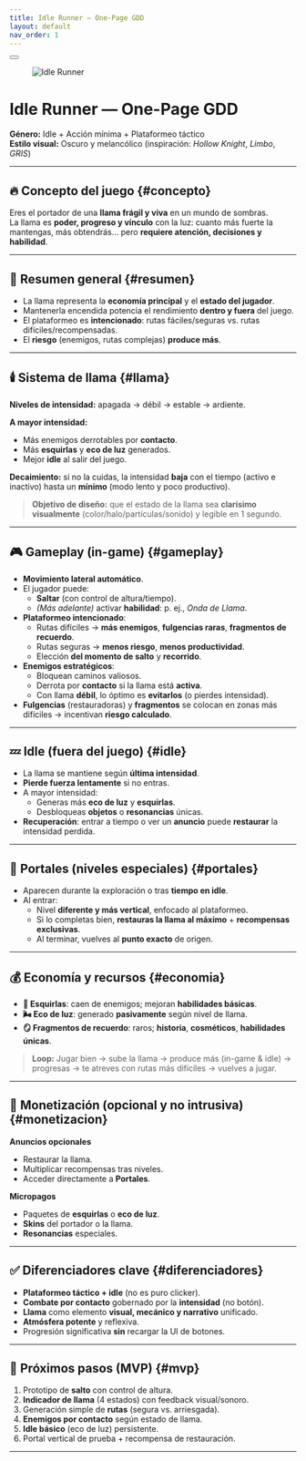 ```yaml
---
title: Idle Runner — One-Page GDD
layout: default
nav_order: 1
---
```


<!-- Quickbar mínima: Home + GitHub + Toggle -->
<nav class="quickbar" aria-label="Accesos rápidos">
  <a href="#gdd" title="Inicio"><i class="ri-home-5-line"></i></a>
  <a href="https://github.com/mj-developers/Idle-Runner" target="_blank" rel="noopener" title="Repositorio">
    <i class="ri-github-fill"></i>
  </a>
  <button class="sidebar-toggle" title="Mostrar/ocultar índice" aria-label="Mostrar/ocultar índice">
    <i class="ri-layout-left-2-line"></i>
  </button>
</nav>

<!-- HERO: solo logo centrado con máscara circular -->
<section class="hero">
  <div class="hero__inner hero__inner--center">
    <figure class="hero__art hero__art--clean">
      <img src="{{ '/assets/images/logo.png' | relative_url }}"
           alt="Idle Runner"
           class="hero__img hero__img--circle">
      <span class="hero__glow"></span>
    </figure>
  </div>
</section>

<div id="gdd"></div>

# Idle Runner — One-Page GDD

**Género:** Idle + Acción mínima + Plataformeo táctico  
**Estilo visual:** Oscuro y melancólico (inspiración: *Hollow Knight*, *Limbo*, *GRIS*)

---

## 🔥 Concepto del juego {#concepto}
Eres el portador de una **llama frágil y viva** en un mundo de sombras.  
La llama es **poder, progreso y vínculo** con la luz: cuanto más fuerte la mantengas, más obtendrás… pero **requiere atención, decisiones y habilidad**.

---

## 🧩 Resumen general {#resumen}
- La llama representa la **economía principal** y el **estado del jugador**.
- Mantenerla encendida potencia el rendimiento **dentro y fuera** del juego.
- El plataformeo es **intencionado**: rutas fáciles/seguras vs. rutas difíciles/recompensadas.
- El **riesgo** (enemigos, rutas complejas) **produce más**.

---

## 🕯️ Sistema de llama {#llama}
**Niveles de intensidad:** apagada → débil → estable → ardiente.

**A mayor intensidad:**
- Más enemigos derrotables por **contacto**.
- Más **esquirlas** y **eco de luz** generados.
- Mejor **idle** al salir del juego.

**Decaimiento:** si no la cuidas, la intensidad **baja** con el tiempo (activo e inactivo) hasta un **mínimo** (modo lento y poco productivo).

> **Objetivo de diseño:** que el estado de la llama sea **clarísimo visualmente** (color/halo/partículas/sonido) y legible en 1 segundo.

---

## 🎮 Gameplay (in-game) {#gameplay}
- **Movimiento lateral automático**.
- El jugador puede:
  - **Saltar** (con control de altura/tiempo).
  - *(Más adelante)* activar **habilidad**: p. ej., *Onda de Llama*.
- **Plataformeo intencionado**:
  - Rutas difíciles → **más enemigos**, **fulgencias raras**, **fragmentos de recuerdo**.
  - Rutas seguras → **menos riesgo**, **menos productividad**.
  - Elección **del momento de salto** y **recorrido**.
- **Enemigos estratégicos**:
  - Bloquean caminos valiosos.
  - Derrota por **contacto** si la llama está **activa**.
  - Con llama **débil**, lo óptimo es **evitarlos** (o pierdes intensidad).
- **Fulgencias** (restauradoras) y **fragmentos** se colocan en zonas más difíciles → incentivan **riesgo calculado**.

---

## 💤 Idle (fuera del juego) {#idle}
- La llama se mantiene según **última intensidad**.
- **Pierde fuerza lentamente** si no entras.
- A mayor intensidad:
  - Generas más **eco de luz** y **esquirlas**.
  - Desbloqueas **objetos** o **resonancias** únicas.
- **Recuperación**: entrar a tiempo o ver un **anuncio** puede **restaurar** la intensidad perdida.

---

## 🚪 Portales (niveles especiales) {#portales}
- Aparecen durante la exploración o tras **tiempo en idle**.
- Al entrar:
  - Nivel **diferente y más vertical**, enfocado al plataformeo.
  - Si lo completas bien, **restauras la llama al máximo** + **recompensas exclusivas**.
  - Al terminar, vuelves al **punto exacto** de origen.

---

## 💰 Economía y recursos {#economia}
- **🧿 Esquirlas**: caen de enemigos; mejoran **habilidades básicas**.
- **🌬️ Eco de luz**: generado **pasivamente** según nivel de llama.
- **🪞 Fragmentos de recuerdo**: raros; **historia**, **cosméticos**, **habilidades únicas**.

> **Loop:** Jugar bien → sube la llama → produce más (in-game & idle) → progresas → te atreves con rutas más difíciles → vuelves a jugar.

---

## 🛒 Monetización (opcional y no intrusiva) {#monetizacion}
**Anuncios opcionales**
- Restaurar la llama.
- Multiplicar recompensas tras niveles.
- Acceder directamente a **Portales**.

**Micropagos**
- Paquetes de **esquirlas** o **eco de luz**.
- **Skins** del portador o la llama.
- **Resonancias** especiales.

---

## ✅ Diferenciadores clave {#diferenciadores}
- **Plataformeo táctico + idle** (no es puro clicker).
- **Combate por contacto** gobernado por la **intensidad** (no botón).
- **Llama** como elemento **visual, mecánico y narrativo** unificado.
- **Atmósfera potente** y reflexiva.
- Progresión significativa **sin** recargar la UI de botones.

---

## 🔭 Próximos pasos (MVP) {#mvp}
1. Prototipo de **salto** con control de altura.
2. **Indicador de llama** (4 estados) con feedback visual/sonoro.
3. Generación simple de **rutas** (segura vs. arriesgada).
4. **Enemigos por contacto** según estado de llama.
5. **Idle básico** (eco de luz) persistente.
6. Portal vertical de prueba + recompensa de restauración.

---
